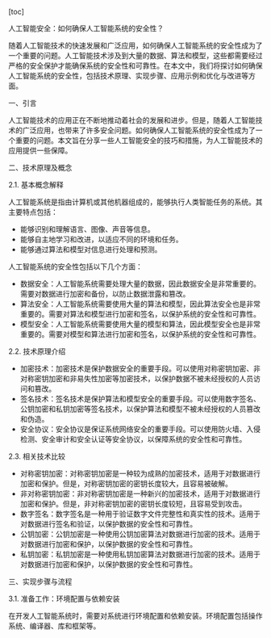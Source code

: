 
[toc]                    
                
                
人工智能安全：如何确保人工智能系统的安全性？

随着人工智能技术的快速发展和广泛应用，如何确保人工智能系统的安全性成为了一个重要的问题。人工智能技术涉及到大量的数据、算法和模型，这些都需要经过严格的安全保护才能确保系统的安全性和可靠性。在本文中，我们将探讨如何确保人工智能系统的安全性，包括技术原理、实现步骤、应用示例和优化与改进等方面。

一、引言

人工智能技术的应用正在不断地推动着社会的发展和进步。但是，随着人工智能技术的广泛应用，也带来了许多安全问题。如何确保人工智能系统的安全性成为了一个重要的问题。本文旨在分享一些人工智能安全的技巧和措施，为人工智能技术的应用提供一些保障。

二、技术原理及概念

2.1. 基本概念解释

人工智能系统是指由计算机或其他机器组成的，能够执行人类智能任务的系统。其主要特点包括：

- 能够识别和理解语言、图像、声音等信息。
- 能够自主地学习和改进，以适应不同的环境和任务。
- 能够通过算法和模型对信息进行处理和预测。

人工智能系统的安全性包括以下几个方面：

- 数据安全：人工智能系统需要处理大量的数据，因此数据安全是非常重要的。需要对数据进行加密和备份，以防止数据泄露和篡改。
- 算法安全：人工智能系统需要使用大量的算法和模型，因此算法安全也是非常重要的。需要对算法和模型进行加密和签名，以保护系统的安全性和可靠性。
- 模型安全：人工智能系统需要使用大量的模型和算法，因此模型安全也是非常重要的。需要对模型和算法进行加密和签名，以保护系统的安全性和可靠性。

2.2. 技术原理介绍

- 加密技术：加密技术是保护数据安全的重要手段。可以使用对称密钥加密、非对称密钥加密和非易失性加密等加密技术，以保护数据不被未经授权的人员访问和篡改。
- 签名技术：签名技术是保护算法和模型安全的重要手段。可以使用数字签名、公钥加密和私钥加密等签名技术，以保护算法和模型不被未经授权的人员篡改和伪造。
- 安全协议：安全协议是保证系统网络安全的重要手段。可以使用防火墙、入侵检测、安全审计和安全认证等安全协议，以保障系统的安全性和可靠性。

2.3. 相关技术比较

- 对称密钥加密：对称密钥加密是一种较为成熟的加密技术，适用于对数据进行加密和保护。但是，对称密钥加密的密钥长度较大，且容易被破解。
- 非对称密钥加密：非对称密钥加密是一种新兴的加密技术，适用于对数据进行加密和保护。但是，非对称密钥加密的密钥长度较短，且容易受到攻击。
- 数字签名：数字签名是一种用于验证数字文件完整性和真实性的技术。适用于对数据进行签名和验证，以保护数据的安全性和可靠性。
- 公钥加密：公钥加密是一种使用公钥加密算法对数据进行加密的技术。适用于对数据进行加密和保护，以保护数据的安全性和可靠性。
- 私钥加密：私钥加密是一种使用私钥加密算法对数据进行加密的技术。适用于对数据进行加密和保护，以保护数据的安全性和可靠性。

三、实现步骤与流程

3.1. 准备工作：环境配置与依赖安装

在开发人工智能系统时，需要对系统进行环境配置和依赖安装。环境配置包括操作系统、编译器、库和框架等。

